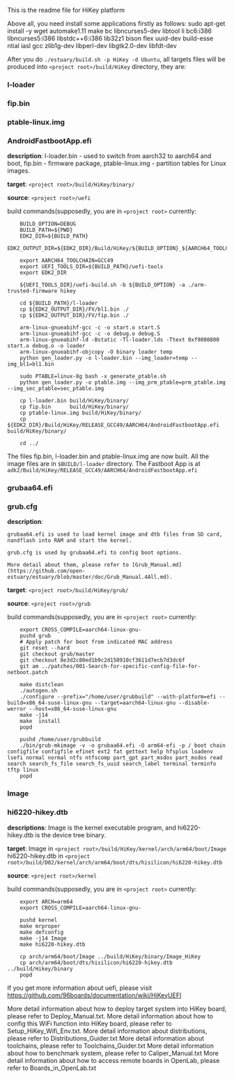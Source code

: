 This is the readme file for HiKey platform

Above all, you need install some applications firstly as follows:
sudo apt-get install -y wget automake1.11 make bc libncurses5-dev libtool li
bc6:i386 libncurses5:i386 libstdc++6:i386 lib32z1 bison flex uuid-dev build-esse
ntial iasl gcc zlib1g-dev libperl-dev libgtk2.0-dev libfdt-dev

After you do `./estuary/build.sh -p HiKey -d Ubuntu`, all targets files will be produced into `<project root>/build/HiKey` directory, they are:

### l-loader 
### fip.bin 
### ptable-linux.img 
### AndroidFastbootApp.efi 

**description**: l-loader.bin - used to switch from aarch32 to aarch64 and boot, fip.bin - firmware package, ptable-linux.img - partition tables for Linux images. 

**target**: `<project root>/build/HiKey/binary/`

**source**: `<project root>/uefi`

build commands(supposedly, you are in `<project root>` currently:
```shell
    BUILD_OPTION=DEBUG
    BUILD_PATH=${PWD}
    EDK2_DIR=${BUILD_PATH}
    EDK2_OUTPUT_DIR=${EDK2_DIR}/Build/HiKey/${BUILD_OPTION}_${AARCH64_TOOLCHAIN}

    export AARCH64_TOOLCHAIN=GCC49
    export UEFI_TOOLS_DIR=${BUILD_PATH}/uefi-tools
    export EDK2_DIR

    ${UEFI_TOOLS_DIR}/uefi-build.sh -b ${BUILD_OPTION} -a ./arm-trusted-firmware hikey

    cd ${BUILD_PATH}/l-loader
    cp ${EDK2_OUTPUT_DIR}/FV/bl1.bin ./
    cp ${EDK2_OUTPUT_DIR}/FV/fip.bin ./

    arm-linux-gnueabihf-gcc -c -o start.o start.S
    arm-linux-gnueabihf-gcc -c -o debug.o debug.S
    arm-linux-gnueabihf-ld -Bstatic -Tl-loader.lds -Ttext 0xf9800800 start.o debug.o -o loader
    arm-linux-gnueabihf-objcopy -O binary loader temp
    python gen_loader.py -o l-loader.bin --img_loader=temp --img_bl1=bl1.bin

    sudo PTABLE=linux-8g bash -x generate_ptable.sh
    python gen_loader.py -o ptable.img --img_prm_ptable=prm_ptable.img --img_sec_ptable=sec_ptable.img

    cp l-loader.bin build/HiKey/binary/
    cp fip.bin      build/HiKey/binary/
    cp ptable-linux.img build/HiKey/binary/
    cp ${EDK2_DIR}/Build/HiKey/RELEASE_GCC49/AARCH64/AndroidFastbootApp.efi build/HiKey/binary/

    cd ../
  ```
The files fip.bin, l-loader.bin and ptable-linux.img are now built. All the image files are in `$BUILD/l-loader` directory. The Fastboot App is at `adk2/Build/HiKey/RELEASE_GCC49/AARCH64/AndroidFastbootApp.efi`

### grubaa64.efi 
### grub.cfg 

**description**: 

    grubaa64.efi is used to load kernel image and dtb files from SD card, nandflash into RAM and start the kernel.
    
    grub.cfg is used by grubaa64.efi to config boot options.
    
    More detail about them, please refer to [Grub_Manual.md](https://github.com/open-estuary/estuary/blob/master/doc/Grub_Manual.4All.md).
    
**target**: `<project root>/build/HiKey/grub/`

**source**: `<project root>/grub`

build commands(supposedly, you are in `<project root>` currently:
```shell
    export CROSS_COMPILE=aarch64-linux-gnu-
    pushd grub
    # Apply patch for boot from indicated MAC address
    git reset --hard
    git checkout grub/master
    git checkout 8e3d2c80ed1b9c2d150910cf3611d7ecb7d3dc6f
    git am ../patches/001-Search-for-specific-config-file-for-netboot.patch

    make distclean
    ./autogen.sh
    ./configure --prefix="/home/user/grubbuild" --with-platform=efi --build=x86_64-suse-linux-gnu --target=aarch64-linux-gnu --disable-werror --host=x86_64-suse-linux-gnu
    make -j14
    make  install
    popd

    pushd /home/user/grubbuild
    ./bin/grub-mkimage -v -o grubaa64.efi -O arm64-efi -p / boot chain configfile configfile efinet ext2 fat gettext help hfsplus loadenv lsefi normal normal ntfs ntfscomp part_gpt part_msdos part_msdos read search search_fs_file search_fs_uuid search_label terminal terminfo tftp linux
    popd
```

### Image 
### hi6220-hikey.dtb 

**descriptions**: Image is the kernel executable program, and hi6220-hikey.dtb is the device tree binary.

**target**: 
Image in `<project root>/build/HiKey/kernel/arch/arm64/boot/Image`
hi6220-hikey.dtb in `<project root>/build/D02/kernel/arch/arm64/boot/dts/hisilicon/hi6220-hikey.dtb`

**source**: `<project root>/kernel`

build commands(supposedly, you are in `<project root>` currently:
```shell
    export ARCH=arm64
    export CROSS_COMPILE=aarch64-linux-gnu-

    pushd kernel
    make mrproper
    make defconfig
    make -j14 Image
    make hi6220-hikey.dtb

    cp arch/arm64/boot/Image ../build/HiKey/binary/Image_HiKey
    cp arch/arm64/boot/dts/hisilicon/hi6220-hikey.dtb ../build/Hikey/binary
    popd
```
If you get more information about uefi, please visit https://github.com/96boards/documentation/wiki/HiKeyUEFI

More detail information about how to deploy target system into HiKey board, please refer to Deploy_Manual.txt.
More detail information about how to config this WiFi function into HiKey board, please refer to Setup_HiKey_Wifi_Env.txt.
More detail information about distributions, please refer to Distributions_Guider.txt
More detail information about toolchains, please refer to Toolchains_Guider.txt
More detail information about how to benchmark system, please refer to Caliper_Manual.txt
More detail information about how to access remote boards in OpenLab, please refer to Boards_in_OpenLab.txt
